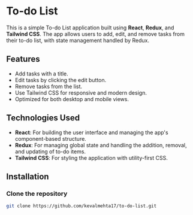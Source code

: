# To-do List

This is a simple To-do List application built using **React**, **Redux**, and **Tailwind CSS**. The app allows users to add, edit, and remove tasks from their to-do list, with state management handled by Redux.

## Features

- Add tasks with a title.
- Edit tasks by clicking the edit button.
- Remove tasks from the list.
- Use Tailwind CSS for responsive and modern design.
- Optimized for both desktop and mobile views.

## Technologies Used

- **React**: For building the user interface and managing the app's component-based structure.
- **Redux**: For managing global state and handling the addition, removal, and updating of to-do items.
- **Tailwind CSS**: For styling the application with utility-first CSS.

## Installation

### Clone the repository

```bash
git clone https://github.com/kevalmehta17/to-do-list.git
